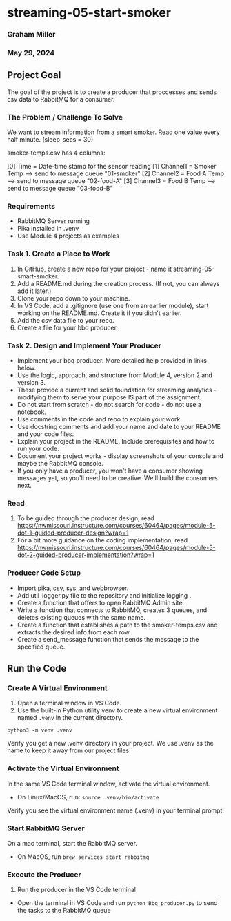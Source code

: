 # streaming-05-start-smoker

### Graham Miller
### May 29, 2024

## Project Goal
The goal of the project is to create a producer that proccesses and sends csv data to RabbitMQ for a consumer. 

### The Problem / Challenge To Solve
We want to stream information from a smart smoker. Read one value every half minute. (sleep_secs = 30)

smoker-temps.csv has 4 columns:

[0] Time = Date-time stamp for the sensor reading
[1] Channel1 = Smoker Temp --> send to message queue "01-smoker"
[2] Channel2 = Food A Temp --> send to message queue "02-food-A"
[3] Channel3 = Food B Temp --> send to message queue "03-food-B"

### Requirements
- RabbitMQ Server running
- Pika installed in .venv
- Use Module 4 projects as examples

### Task 1. Create a Place to Work
1. In GitHub, create a new repo for your project - name it streaming-05-smart-smoker.
1. Add a README.md during the creation process. (If not, you can always add it later.)
1. Clone your repo down to your machine.
1. In VS Code, add a .gitignore (use one from an earlier module), start working on the README.md. Create it if you didn't earlier.
1. Add the csv data file to your repo.
1. Create a file for your bbq producer.

### Task 2. Design and Implement Your Producer
- Implement your bbq producer. More detailed help provided in links below. 
- Use the logic, approach, and structure from Module 4, version 2 and version 3.
- These provide a current and solid foundation for streaming analytics - modifying them to serve your purpose IS part of the assignment.
- Do not start from scratch - do not search for code - do not use a notebook.
- Use comments in the code and repo to explain your work. 
- Use docstring comments and add your name and date to your README and your code files. 
- Explain your project in the README. Include prerequisites and how to run your code. 
- Document your project works - display screenshots of your console and maybe the RabbitMQ console. 
- If you only have a producer, you won't have a consumer showing messages yet, so you'll need to be creative. We'll build the consumers next.

### Read 
1. To be guided through the producer design, read https://nwmissouri.instructure.com/courses/60464/pages/module-5-dot-1-guided-producer-design?wrap=1 
2. For a bit more guidance on the coding implementation, read https://nwmissouri.instructure.com/courses/60464/pages/module-5-dot-2-guided-producer-implementation?wrap=1

### Producer Code Setup
- Import pika, csv, sys, and webbrowser.
- Add util_logger.py file to the repository and initialize logging .
- Create a function that offers to open RabbitMQ Admin site. 
- Write a function that connects to RabbitMQ, creates 3 queues, and deletes existing queues with the same name. 
- Create a function that establishes a path to the smoker-temps.csv and extracts the desired info from each row.
- Create a send_message function that sends the message to the specified queue. 

## Run the Code
### Create A Virtual Environment 
1. Open a terminal window in VS Code.
1. Use the built-in Python utility venv to create a new virtual environment named `.venv` in the current directory.

```shell
python3 -m venv .venv
```

Verify you get a new .venv directory in your project. 
We use .venv as the name to keep it away from our project files. 

### Activate the Virtual Environment

In the same VS Code terminal window, activate the virtual environment.

- On Linux/MacOS, run: `source .venv/bin/activate`

Verify you see the virtual environment name (.venv) in your terminal prompt.

### Start RabbitMQ Server

On a mac terminal, start the RabbitMQ server.

- On MacOS, run `brew services start rabbitmq`

### Execute the Producer

1. Run the producer in the VS Code terminal
- Open the terminal in VS Code and run `python Bbq_producer.py` to send the tasks to the RabbitMQ queue
 
